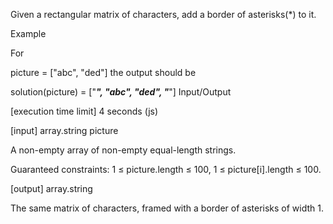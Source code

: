 Given a rectangular matrix of characters, add a border of asterisks(*) to it.

Example

For

picture = ["abc",
           "ded"]
the output should be

solution(picture) = ["*****",
                      "*abc*",
                      "*ded*",
                      "*****"]
Input/Output

[execution time limit] 4 seconds (js)

[input] array.string picture

A non-empty array of non-empty equal-length strings.

Guaranteed constraints:
1 ≤ picture.length ≤ 100,
1 ≤ picture[i].length ≤ 100.

[output] array.string

The same matrix of characters, framed with a border of asterisks of width 1.
